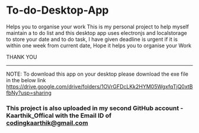# To-do-Desktop-App
Helps you to organise your work
This is my personal project to help myself maintain a to do list and this desktop app uses electronjs and localstorage to store your date and to do task,
I have given deadline is urgent if it is within one week from current date,
Hope it helps you to organise your Work

THANK YOU

------
NOTE:
To download this app on your desktop please download the exe file in the below link
https://drive.google.com/drive/folders/1OVrGFDcLKk2HYM05WgxfqTjQ0xtBfbNy?usp=sharing
### This project is also uploaded in my second GitHub account - Kaarthik_Offical with the Email ID of codingkaarthik@gmail.com
